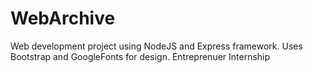 # WebArchive
 Web development project using NodeJS and Express framework. Uses Bootstrap and GoogleFonts for design.
 Entreprenuer Internship
